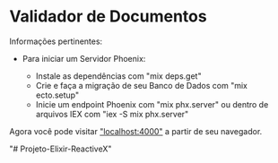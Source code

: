 # Validador de Documentos


Informações pertinentes:

- Para iniciar um Servidor Phoenix:

  * Instale as dependências com "mix deps.get"
  * Crie e faça a migração de seu Banco de Dados com "mix ecto.setup"
  * Inicie um endpoint Phoenix com "mix phx.server" ou dentro de arquivos IEX com "iex -S mix phx.server"

Agora você pode visitar ["localhost:4000"](http://localhost:4000) a partir de seu navegador.

"# Projeto-Elixir-ReactiveX" 
